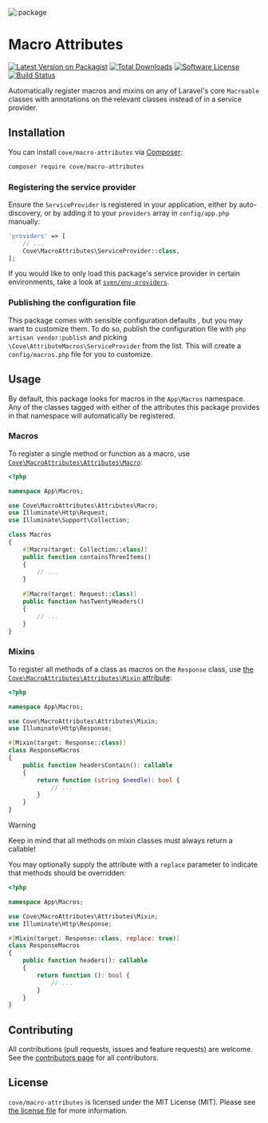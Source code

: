 ![:package](:hero)

# Macro Attributes

[![Latest Version on Packagist][ico-version]][link-packagist]
[![Total Downloads][ico-downloads]][link-downloads]
[![Software License][ico-license]](LICENSE.md)
[![Build Status][ico-build]][link-build]

Automatically register macros and mixins on any of Laravel's core `Macroable` classes with annotations on the relevant
classes instead of in a service provider.

## Installation
You can install `cove/macro-attributes` via [Composer](http://getcomposer.org):

```bash
composer require cove/macro-attributes
```

### Registering the service provider
Ensure the `ServiceProvider` is registered in your application, either by auto-discovery, or by adding it to your 
`providers` array in `config/app.php` manually:

```php
'providers' => [
    // ...
    Cove\MacroAttributes\ServiceProvider::class,
];
```

If you would like to only load this package's service provider in certain environments, take a look at 
[`sven/env-providers`](https://github.com/svenluijten/env-providers).

### Publishing the configuration file
This package comes with sensible configuration defaults , but you may want to customize them. To do so, publish the
configuration file with `php artisan vendor:publish` and picking `\Cove\AttributeMacros\ServiceProvider` from the list.
This will create a `config/macros.php` file for you to customize.

## Usage
By default, this package looks for macros in the `App\Macros` namespace. Any of the classes tagged with either of the
attributes this package provides in that namespace will automatically be registered.

### Macros
To register a single method or function as a macro, use [`Cove\MacroAttributes\Attributes\Macro`](src/Attributes/Macro.php):

```php
<?php

namespace App\Macros;

use Cove\MacroAttributes\Attributes\Macro;
use Illuminate\Http\Request;
use Illuminate\Support\Collection;

class Macros 
{
    #[Macro(target: Collection::class)]
    public function containsThreeItems()
    {
        // ...
    }
    
    #[Macro(target: Request::class)]
    public function hasTwentyHeaders()
    {
        // ...
    }
}
```

### Mixins
To register all methods of a class as macros on the `Response` class, use [the `Cove\MacroAttributes\Attributes\Mixin`
attribute](src/Attributes/Mixin.php):

```php
<?php

namespace App\Macros;

use Cove\MacroAttributes\Attributes\Mixin;
use Illuminate\Http\Response;

#[Mixin(target: Response::class)]
class ResponseMacros
{
    public function headersContain(): callable
    {
        return function (string $needle): bool {
            // ...
        }
    }
}
```

> [!WARNING]
> Keep in mind that all methods on mixin classes must always return a callable!

You may optionally supply the attribute with a `replace` parameter to indicate that methods should be overridden:

```php
<?php

namespace App\Macros;

use Cove\MacroAttributes\Attributes\Mixin;
use Illuminate\Http\Response;

#[Mixin(target: Response::class, replace: true)]
class ResponseMacros
{
    public function headers(): callable
    {
        return function (): bool {
            // ...
        }
    }
}
```

## Contributing
All contributions (pull requests, issues and feature requests) are welcome. See the [contributors page](../../graphs/contributors) for all
contributors.

## License
`cove/macro-attributes` is licensed under the MIT License (MIT). Please see [the license file](LICENSE.md) for more information.

[ico-version]: https://img.shields.io/packagist/v/cove/macro-attributes.svg?style=flat-square
[ico-license]: https://img.shields.io/badge/license-MIT-green.svg?style=flat-square
[ico-downloads]: https://img.shields.io/packagist/dt/cove/macro-attributes.svg?style=flat-square
[ico-build]: https://img.shields.io/github/workflow/status/covelabs/macro-attributes/Tests?style=flat-square

[link-packagist]: https://packagist.org/packages/cove/macro-attributes
[link-downloads]: https://packagist.org/packages/cove/macro-attributes
[link-build]: https://github.com/covelabs/macro-attributes/actions/workflows/run-tests.yml
